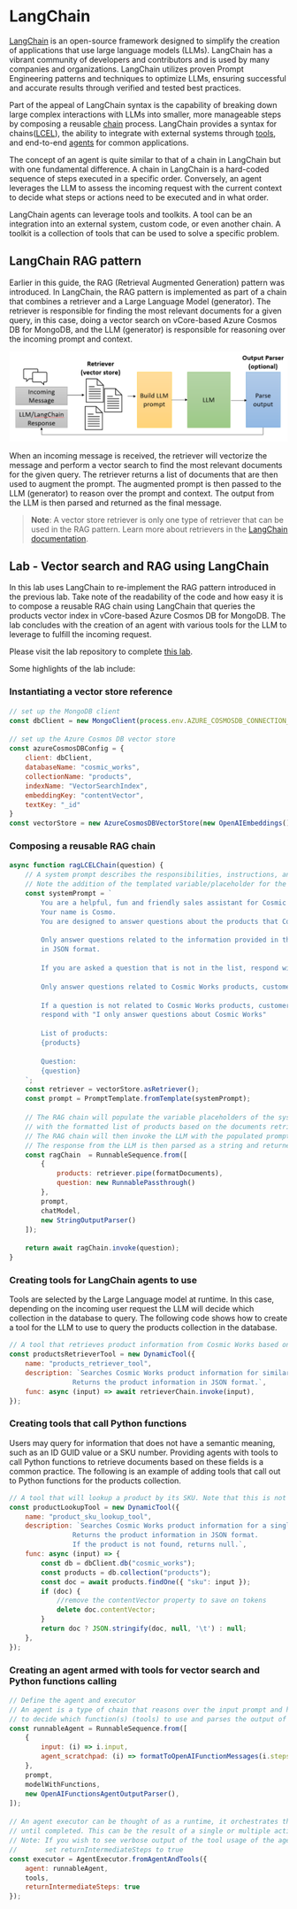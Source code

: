 # LangChain

[LangChain](https://www.langchain.com/) is an open-source framework designed to simplify the creation of applications that use large language models (LLMs). LangChain has a vibrant community of developers and contributors and is used by many companies and organizations. LangChain utilizes proven Prompt Engineering patterns and techniques to optimize LLMs, ensuring successful and accurate results through verified and tested best practices.

Part of the appeal of LangChain syntax is the capability of breaking down large complex interactions with LLMs into smaller, more manageable steps by composing a reusable [chain](https://python.langchain.com/docs/modules/chains/) process. LangChain provides a syntax for chains([LCEL](https://python.langchain.com/docs/modules/chains/#lcel)), the ability to integrate with external systems through [tools](https://python.langchain.com/docs/integrations/tools/), and end-to-end [agents](https://python.langchain.com/docs/modules/agents/) for common applications.

The concept of an agent is quite similar to that of a chain in LangChain but with one fundamental difference. A chain in LangChain is a hard-coded sequence of steps executed in a specific order. Conversely, an agent leverages the LLM to assess the incoming request with the current context to decide what steps or actions need to be executed and in what order.

LangChain agents can leverage tools and toolkits. A tool can be an integration into an external system, custom code, or even another chain. A toolkit is a collection of tools that can be used to solve a specific problem.

## LangChain RAG pattern

Earlier in this guide, the RAG (Retrieval Augmented Generation) pattern was introduced. In LangChain, the RAG pattern is implemented as part of a chain that combines a retriever and a Large Language Model (generator). The retriever is responsible for finding the most relevant documents for a given query, in this case, doing a vector search on vCore-based Azure Cosmos DB for MongoDB, and the LLM (generator) is responsible for reasoning over the incoming prompt and context.

![LangChain RAG diagram shows the flow of an incoming message through a retriever, augmenting the prompt, parsing the output and returning the final message.](media/langchain_rag.png)

When an incoming message is received, the retriever will vectorize the message and perform a vector search to find the most relevant documents for the given query. The retriever returns a list of documents that are then used to augment the prompt. The augmented prompt is then passed to the LLM (generator) to reason over the prompt and context. The output from the LLM is then parsed and returned as the final message.

> **Note**: A vector store retriever is only one type of retriever that can be used in the RAG pattern. Learn more about retrievers in the [LangChain documentation](https://python.langchain.com/docs/modules/data_connection/retrievers/).

## Lab - Vector search and RAG using LangChain

In this lab uses LangChain to re-implement the RAG pattern introduced in the previous lab. Take note of the readability of the code and how easy it is to compose a reusable RAG chain using LangChain that queries the products vector index in vCore-based Azure Cosmos DB for MongoDB. The lab concludes with the creation of an agent with various tools for the LLM to leverage to fulfill the incoming request.

Please visit the lab repository to complete [this lab](https://github.com/AzureCosmosDB/Azure-OpenAI-Node.js-Developer-Guide/blob/main/Labs/langchain/README.md).

Some highlights of the lab include:

### Instantiating a vector store reference

```javascript
// set up the MongoDB client
const dbClient = new MongoClient(process.env.AZURE_COSMOSDB_CONNECTION_STRING);

// set up the Azure Cosmos DB vector store
const azureCosmosDBConfig = {
    client: dbClient,
    databaseName: "cosmic_works",
    collectionName: "products",
    indexName: "VectorSearchIndex",
    embeddingKey: "contentVector",
    textKey: "_id"
}
const vectorStore = new AzureCosmosDBVectorStore(new OpenAIEmbeddings(), azureCosmosDBConfig);
```

### Composing a reusable RAG chain

```javascript
async function ragLCELChain(question) {
    // A system prompt describes the responsibilities, instructions, and persona of the AI.
    // Note the addition of the templated variable/placeholder for the list of products and the incoming question.
    const systemPrompt = `
        You are a helpful, fun and friendly sales assistant for Cosmic Works, a bicycle and bicycle accessories store. 
        Your name is Cosmo.
        You are designed to answer questions about the products that Cosmic Works sells.

        Only answer questions related to the information provided in the list of products below that are represented
        in JSON format.

        If you are asked a question that is not in the list, respond with "I don't know."

        Only answer questions related to Cosmic Works products, customers, and sales orders.

        If a question is not related to Cosmic Works products, customers, or sales orders,
        respond with "I only answer questions about Cosmic Works"

        List of products:
        {products}

        Question:
        {question}
    `;
    const retriever = vectorStore.asRetriever();
    const prompt = PromptTemplate.fromTemplate(systemPrompt);

    // The RAG chain will populate the variable placeholders of the system prompt
    // with the formatted list of products based on the documents retrieved from the vector store.
    // The RAG chain will then invoke the LLM with the populated prompt and the question.
    // The response from the LLM is then parsed as a string and returned.
    const ragChain  = RunnableSequence.from([
        {
            products: retriever.pipe(formatDocuments),
            question: new RunnablePassthrough()
        },
        prompt,
        chatModel,
        new StringOutputParser()
    ]);

    return await ragChain.invoke(question);
}
```

### Creating tools for LangChain agents to use

Tools are selected by the Large Language model at runtime. In this case, depending on the incoming user request the LLM will decide which collection in the database to query. The following code shows how to create a tool for the LLM to use to query the products collection in the database.

```javascript
// A tool that retrieves product information from Cosmic Works based on the user's question.
const productsRetrieverTool = new DynamicTool({
    name: "products_retriever_tool",
    description: `Searches Cosmic Works product information for similar products based on the question. 
                Returns the product information in JSON format.`,
    func: async (input) => await retrieverChain.invoke(input),
});
```

### Creating tools that call Python functions

Users may query for information that does not have a semantic meaning, such as an ID GUID value or a SKU number. Providing agents with tools to call Python functions to retrieve documents based on these fields is a common practice. The following is an example of adding tools that call out to Python functions for the products collection.

```javascript
// A tool that will lookup a product by its SKU. Note that this is not a vector store lookup.
const productLookupTool = new DynamicTool({
    name: "product_sku_lookup_tool",
    description: `Searches Cosmic Works product information for a single product by its SKU.
                Returns the product information in JSON format.
                If the product is not found, returns null.`,
    func: async (input) => {
        const db = dbClient.db("cosmic_works");
        const products = db.collection("products");
        const doc = await products.findOne({ "sku": input });            
        if (doc) {                
            //remove the contentVector property to save on tokens
            delete doc.contentVector;
        }
        return doc ? JSON.stringify(doc, null, '\t') : null;
    },
});
```

### Creating an agent armed with tools for vector search and Python functions calling

```javascript
// Define the agent and executor
// An agent is a type of chain that reasons over the input prompt and has the ability
// to decide which function(s) (tools) to use and parses the output of the functions.
const runnableAgent = RunnableSequence.from([  
    {  
        input: (i) => i.input,  
        agent_scratchpad: (i) => formatToOpenAIFunctionMessages(i.steps),  
    },  
    prompt,  
    modelWithFunctions,  
    new OpenAIFunctionsAgentOutputParser(),
]);

// An agent executor can be thought of as a runtime, it orchestrates the actions of the agent
// until completed. This can be the result of a single or multiple actions (one can feed into the next).
// Note: If you wish to see verbose output of the tool usage of the agent, 
//       set returnIntermediateSteps to true
const executor = AgentExecutor.fromAgentAndTools({
    agent: runnableAgent,
    tools,
    returnIntermediateSteps: true
});
```
